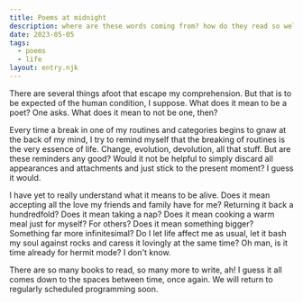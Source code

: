 ```yaml
---
title: Poems at midnight
description: where are these words coming from? how do they read so well?
date: 2023-05-05
tags:
  - poems
  - life
layout: entry.njk
---
```

There are several things afoot that escape my comprehension. But that is to be expected of the human condition, I suppose. What does it mean to be a poet? One asks. What does it mean to not be one, then?

Every time a break in one of my routines and categories begins to gnaw at the back of my mind, I try to remind myself that the breaking of routines is the very essence of life. Change, evolution, devolution, all that stuff. But are these reminders any good? Would it not be helpful to simply discard all appearances and attachments and just stick to the present moment? I guess it would.

I have yet to really understand what it means to be alive. Does it mean accepting all the love my friends and family have for me? Returning it back a hundredfold? Does it mean taking a nap? Does it mean cooking a warm meal just for myself? For others? Does it mean something bigger? Something far more infinitesimal? Do I let life affect me as usual, let it bash my soul against rocks and caress it lovingly at the same time? Oh man, is it time already for hermit mode? I don't know.

There are so many books to read, so many more to write, ah! I guess it all comes down to the spaces between time, once again. We will return to regularly scheduled programming soon.